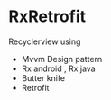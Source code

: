 # RxRetrofit
   Recyclerview using
   - Mvvm Design pattern
   - Rx android , Rx java
   - Butter knife
   - Retrofit
